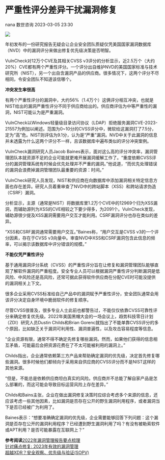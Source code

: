 #  严重性评分差异干扰漏洞修复   
nana  数世咨询   2023-03-05 23:30  
  
![](https://mmbiz.qpic.cn/mmbiz_png/Y9btpvDIDqpv8iaSkFGLQF6C6uL0GUpGtiaetEeqje9ncbiaz42K2wmPam9vypaQN0ZAUkVGvabewIicdCnMdic4FKQ/640?wx_fmt=png "")  
  
年初发布的一份研究报告无疑会让企业安全团队质疑仅凭美国国家漏洞数据库（NVD）中的漏洞评分来做出修复优先级决策是否明智。  
  
VulnCheck对12万个CVE及其相关CVSS v3评分的分析显示，近2.5万个（大约20%）CVE都有两个严重性评分。一个评分出自维护NVD的美国国家标准与技术研究所（NIST），另一个出自含漏洞产品的供应商。很多情况下，这两个评分不尽相同，令安全团队不知道该信哪个。  
  
**冲突发生率很高**  
  
有两个严重性评分的漏洞中，大约56%（1.4万个）这俩评分相互冲突，也就是NIST给出的漏洞严重性评分不同于供应商给出的。供应商评估为中等严重性的漏洞，NIST可能认为是严重漏洞。  
  
VulnCheck以Windows轻量级目录访问协议（LDAP）拒绝服务漏洞CVE-2023-21557为例加以阐述。范围为0~10分的CVSS评分中，微软给这漏洞打了7.5分，定为“高”危。NIST则评估为9.1分，认为是“严重”漏洞。NVD中关于此漏洞的信息并未透露为什么这两个评分不一样，且该数据库中遍布类似的评分冲突案例。  
  
VulnCheck漏洞研究人员Jacob Baines表示，面对这么高的评分冲突率，漏洞管理团队本就资源不足的企业可能就更难开展漏洞缓解工作了。“重度依赖CVSS评分的漏洞管理系统有时候会优先处理并不严重的漏洞。”他说道，“而优先处理错误的漏洞会浪费掉漏洞管理团队最重要的资源：时间。”  
  
VulnCheck研究人员发现，NIST和供应商在向数据库中添加漏洞相关特定信息方面也存在差异。研究人员着重审查了NVD中的跨站脚本（XSS）和跨站请求伪造（CSRF）漏洞。  
  
分析显示，主源（通常是NIST）将数据库里1.2万个CVE中的12969个归为XSS漏洞，而辅助源列为XSS的CVE相较之下要少得多，为2091个。VulnCheck发现，辅助源很少提及XSS漏洞需要用户交互才能利用。CSRF漏洞评分也存在类似的差异。  
  
“XSS和CSRF漏洞通常需要用户交互。”Baines称，“用户交互是CVSS v3的一个评分因素，存在于CVSS v3向量中。审查NVD中XSS和CSRF漏洞包含此信息的频率，可以揭示该数据库中评分错误的规模。”  
  
**不能仅凭严重性评分**  
  
基于通用漏洞评分系统（CVSS）的严重性评分旨在让修复和漏洞管理团队能够直观了解软件漏洞的严重程度。安全专业人员可以根据漏洞严重性评分判断漏洞是低风险、中风险还是高风险，还常可据此获得软件供应商在分配CVE时可能没提供的漏洞相关上下文。  
  
很多企业采用CVSS标准给自己产品中的漏洞赋予严重性评分，安全团队通常会用该评分决定自身环境中脆弱软件的修复顺序。  
  
尽管CVSS很普及，很多专业人士此前也都警告过，不能仅仅依靠CVSS可靠性评分来确定修复优先级。2022年美国黑帽大会的一场会议上，趋势科技零日计划（ZDI）研究人员Dustin Childs和Brian Gorenc就指出了不能单靠CVSS评分的多个原因，比如缺乏关于漏洞可利用性、漏洞普遍性，以及攻击容易程度等信息。  
  
“企业资源有限，通常不得不确定先修复哪些漏洞。然而，如果他们获得的信息相互矛盾，可能最后会把资源花费在了不太可能被利用的漏洞上。”  
  
Childs指出，企业通常依赖第三方产品来帮助确定漏洞的优先级，决定首先修复哪些漏洞。很多时候他们都倾向于采用来自供应商的CVSS评分而不是NIST这样的其他来源。  
  
“但是，不能总是依赖供应商坦白真实的风险。供应商并不总能了解自家产品是怎么部署的，而这可能会导致目标运营风险上存在差异。”  
  
Childs和Bains主张，企业在做出漏洞修复决策时应综合考虑多个来源的信息，还应该考虑一些其他因素，比如漏洞是否存在公开的野生漏洞利用程序，或者漏洞当下是否已经被广为利用了。  
  
Baines表示：“想要准确确定漏洞的优先级，企业需要能够回答下列问题：这个漏洞是否存在公开的漏洞利用程序？已经遭到野生漏洞利用了吗？有没有被勒索软件或APT利用？是否可能暴露在互联网上？”  
  
**参考阅读**[2022年漏洞管理报告要点梳理](http://mp.weixin.qq.com/s?__biz=MzkxNzA3MTgyNg==&mid=2247496726&idx=2&sn=50c1973dbbcc1cb9bab81cd0f5e6d8e6&chksm=c14486abf6330fbdafdffde25d7affddc2f35eb7e064532f2ea248d20cd4d4fb496eada04922&scene=21#wechat_redirect)  
[针对痛点修复: 2023年有效的漏洞管理](http://mp.weixin.qq.com/s?__biz=MzkxNzA3MTgyNg==&mid=2247497294&idx=1&sn=115fdae7d419520d32484215d257d3c6&chksm=c14484f3f6330de5a90737a8f99518335957ecd1d626f7f6b220be9c46b788f7f8ef65cbdbb9&scene=21#wechat_redirect)  
[超越XDR？安全观察、优先级与验证(SOPV)](http://mp.weixin.qq.com/s?__biz=MzkxNzA3MTgyNg==&mid=2247492003&idx=1&sn=6cafc8cbe83f6c9e730b648dd9e5051d&chksm=c144931ef6331a08bfa165a7094ba02840c2398ede81f0af147505508f75b05590d433bce4d5&scene=21#wechat_redirect)  
  
  
